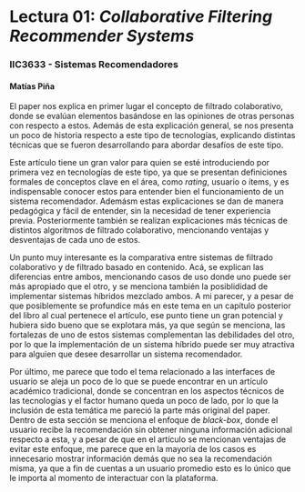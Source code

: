 # Lectura 01: *Collaborative Filtering Recommender Systems*
### IIC3633 - Sistemas Recomendadores
#### Matías Piña

El paper nos explica en primer lugar el concepto de filtrado colaborativo, donde se evalúan elementos basándose en las opiniones de otras personas con respecto a estos. Además de esta explicación general, se nos presenta un poco de historia respecto a este tipo de tecnologías, explicando distintas técnicas que se fueron desarrollando para abordar desafíos de este tipo.

Este artículo tiene un gran valor para quien se esté introduciendo por primera vez en tecnologías de este tipo, ya que se presentan definiciones formales de conceptos clave en el área, como *rating*, usuario o ítems, y es indispensable conocer estos para entender bien el funcionamiento de un sistema recomendador. Ademásm estas explicaciones se dan de manera pedagógica y fácil de entender, sin la necesidad de tener experiencia previa. Posteriormente también se realizan explicaciones más técnicas de distintos algoritmos de filtrado colaborativo, mencionando ventajas y desventajas de cada uno de estos.

Un punto muy interesante es la comparativa entre sistemas de filtrado colaborativo y de filtrado basado en contenido. Acá, se explican las diferencias entre ambos, mencionando casos de uso donde uno puede ser más apropiado que el otro, y se menciona también la posiblididad de implementar sistemas híbridos mezclado ambos. A mi parecer, y a pesar de que posiblemente se profundice más en este tema en un capítulo posterior del libro al cual pertenece el artículo, ese punto tiene un gran potencial y hubiera sido bueno que se explotara más, ya que según se menciona, las fortalezas de uno de estos sistemas complementan las debilidades del otro, por lo que la implementación de un sistema híbrido puede ser muy atractiva para alguien que desee desarrollar un sistema recomendador.

Por último, me parece que todo el tema relacionado a las interfaces de usuario se aleja un poco de lo que se puede encontrar en un artículo académico tradicional, donde se concentran en los aspectos técnicos de las tecnologías y el factor humano queda un poco de lado, por lo que la inclusión de esta temática me pareció la parte más original del paper. Dentro de esta sección se menciona el enfoque de *black-box*, donde el usuario recibe la recomendación sin obtener ninguna información adicional respecto a esta, y a pesar de que en el artículo se mencionan ventajas de evitar este enfoque, me parece que en la mayoría de los casos es innecesario mostrar información demás que no sea la recomendación misma, ya que a fin de cuentas a un usuario promedio esto es lo único que le importa al momento de interactuar con la plataforma.